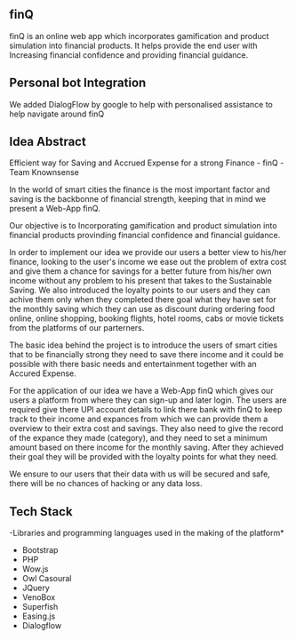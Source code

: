 ## finQ
 
finQ is an online web app which incorporates gamification and product simulation into financial products.
It helps provide the end user with Increasing financial confidence and providing financial guidance.

## Personal bot Integration

We added DialogFlow by google to help with personalised assistance to help navigate around finQ

## Idea Abstract

Efficient way for Saving and Accrued Expense for a strong Finance - finQ -Team Knownsense

In the world of smart cities the finance is the most important factor and saving is the backbonne of financial strength, keeping that in mind we present a Web-App finQ.

Our objective is to Incorporating gamification and product simulation into financial products provinding financial confidence and financial guidance.

In order to implement our idea we provide our users a better view to his/her finance, looking to the user's income we ease out the problem of extra cost and give them a chance for savings for a better future from his/her own income without any problem to his present that takes to the Sustainable Saving. We also introduced the loyalty points to our users and they can achive them only when they completed there goal what they have set for the monthly saving which they can use as discount during ordering food online, online shopping, booking flights, hotel rooms, cabs or movie tickets from the platforms of our parterners.

The basic idea behind the project is to introduce the users of smart cities that to be financially strong they need to save there income and it could be possible with there basic needs and entertainment together with an Accured Expense.

For the application of our idea we have a Web-App finQ which gives our users a platform from where they can sign-up and later login. The users are required give there UPI account details to link there bank with finQ to keep track to their income and expances from which we can provide them a overview to their extra cost and savings. They also need to give the record of the expance they made (category), and they need to set a minimum amount based on there income for the monthly saving. After they achieved their goal they will be provided with the loyalty points for what they need.

We ensure to our users that their data with us will be secured and safe, there will be no chances of hacking or any data loss.



## Tech Stack
-Libraries and programming languages used in the making of the platform*
- Bootstrap
- PHP
- Wow.js
- Owl Casoural
- JQuery
- VenoBox
- Superfish
- Easing.js
- Dialogflow

